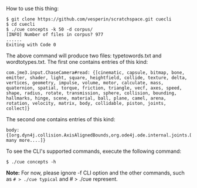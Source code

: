 
How to use this thing:

```
$ git clone https://github.com/vesperin/scratchspace.git cuecli
$ cd cuecli
$ ./cue concepts -k 50 -d corpus/
[INFO] Number of files in corpus? 977
......
Exiting with Code 0
```

The above command will produce two files: typetowords.txt and wordtotypes.txt. 
The first one contains entries of this kind:

```
com.jme3.input.ChaseCamera#read: {[cinematic, capsule, bitmap, bone, emitter, shader, light, square, heightfield, collide, texture, delta, vertices, geometry, impulse, volume, motor, calculate, mass, quaternion, spatial, torque, friction, triangle, vecf, axes, speed, shape, radius, rotate, transmission, sphere, collision, bounding, hallmarks, hinge, scene, material, ball, plane, camel, arena, rotation, velocity, matrix, body, collidable, piston, joints, collect]}
```

The second one contains entries of this kind:

```
body:{[org.dyn4j.collision.AxisAlignedBounds,org.ode4j.ode.internal.joints.DxJointBall,org.ode4j.ode.internal.joints.DxJointDBall,org.ode4j.ode.internal.joints.OdeJointsFactoryImpl,...and many more....]}
```

To see the CLI's supported commands, execute the following command:

```
$ ./cue concepts -h
```

**Note:** For now, please ignore -f CLI option and the other commands, such as `# > ./cue typical` and # > ./cue represent.
